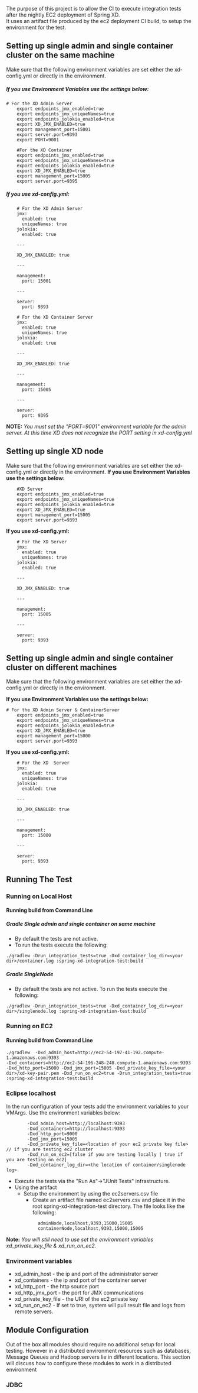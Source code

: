 The purpose of this project is to allow the CI to execute integration tests after the nightly EC2 deployment of Spring XD.  
It uses an artifact file produced by the ec2 deployment CI build, to setup the environment for the test.

## Setting up single admin and single container cluster on the same machine
Make sure that the following environment variables are set either the xd-config.yml or directly in the environment.  
##### If you use Environment Variables use the settings below:
```
# For the XD Admin Server
	export endpoints_jmx_enabled=true
	export endpoints_jmx_uniqueNames=true
	export endpoints_jolokia_enabled=true
	export XD_JMX_ENABLED=true
	export management_port=15001
	export server.port=9393
	export PORT=9001

	#For the XD Container
	export endpoints_jmx_enabled=true
	export endpoints_jmx_uniqueNames=true
	export endpoints_jolokia_enabled=true
	export XD_JMX_ENABLED=true
	export management_port=15005
	export server.port=9395
```
##### If you use xd-config.yml:
```
	# For the XD Admin Server
	jmx:
	  enabled: true
	  uniqueNames: true
	jolokia:
	  enabled: true

	---

	XD_JMX_ENABLED: true

	---

	management:
	  port: 15001

	---

	server:
	  port: 9393
```

```
	# For the XD Container Server
	jmx:
	  enabled: true
	  uniqueNames: true
	jolokia:
	  enabled: true

	---

	XD_JMX_ENABLED: true

	---

	management:
	  port: 15005

	---

	server:
	  port: 9395
```

**NOTE:**
*You must set the "PORT=9001" environment variable for the admin server.  At this time XD does not recognize the PORT setting in xd-config.yml* 


## Setting up single XD node
Make sure that the following environment variables are set either the xd-config.yml or directly in the environment. 
**If you use Environment Variables use the settings below:**
```
	#XD Server
	export endpoints_jmx_enabled=true
	export endpoints_jmx_uniqueNames=true
	export endpoints_jolokia_enabled=true
	export XD_JMX_ENABLED=true
	export management_port=15005
	export server.port=9393
```
**If you use xd-config.yml:**
```
	# For the XD Server
	jmx:
	  enabled: true
	  uniqueNames: true
	jolokia:
	  enabled: true

	---

	XD_JMX_ENABLED: true

	---

	management:
	  port: 15005

	---
	
	server:
	  port: 9393
```	  
## Setting up single admin and single container cluster on different machines
Make sure that the following environment variables are set either the xd-config.yml or directly in the environment.  

**If you use Environment Variables use the settings below:**
```
# For the XD Admin Server & ContainerServer
	export endpoints_jmx_enabled=true
	export endpoints_jmx_uniqueNames=true
	export endpoints_jolokia_enabled=true
	export XD_JMX_ENABLED=true
	export management_port=15000
	export server.port=9393
```
**If you use xd-config.yml:**
```
	# For the XD  Server
	jmx:
	  enabled: true
	  uniqueNames: true
	jolokia:
	  enabled: true
	
	---
	
	XD_JMX_ENABLED: true
	
	---
	
	management:
	  port: 15000
	
	---
	
	server:
	  port: 9393
```

##  Running The Test 

### Running on Local Host
#### Running build from Command Line 
##### Gradle Single admin and single container on same machine
* By default the tests are not active.  
* To run the tests execute the following:

```
./gradlew -Drun_integration_tests=true -Dxd_container_log_dir=<your dir>/container.log :spring-xd-integration-test:build
```
##### Gradle SingleNode
* By default the tests are not active.  To run the tests execute the following:
	     	
```
./gradlew -Drun_integration_tests=true -Dxd_container_log_dir=<your dir>/singlenode.log :spring-xd-integration-test:build
```

### Running on EC2
#### Running build from Command Line 

```
./gradlew  -Dxd_admin_host=http://ec2-54-197-41-192.compute-1.amazonaws.com:9393
-Dxd_containers=http://ec2-54-196-248-248.compute-1.amazonaws.com:9393 -Dxd_http_port=15000 -Dxd_jmx_port=15005 -Dxd_private_key_file=<your dir>/xd-key-pair.pem -Dxd_run_on_ec2=true -Drun_integration_tests=true :spring-xd-integration-test:build			
```

### Eclipse localhost
In the run configuration of your tests add the environment variables to your VMArgs.  Use the environment variables below:
```
        -Dxd_admin_host=http://localhost:9393 
        -Dxd_containers=http://localhost:9393 
        -Dxd_http_port=9000 
        -Dxd_jmx_port=15005
        -Dxd_private_key_file=<location of your ec2 private key file> // if you are testing ec2 cluster
        -Dxd_run_on_ec2=[false if you are testing locally | true if you are testing on ec2]
        -Dxd_container_log_dir=<the location of container/singlenode log>
```
* Execute the tests via the "Run As"->"JUnit Tests" infrastructure.
* Using the artifact
  * Setup the environment by using the ec2servers.csv file
    * Create an artifact file named ec2servers.csv and place it in the root spring-xd-integration-test directory.  The file looks like the following:

```
			adminNode,localhost,9393,15000,15005
			containerNode,localhost,9393,15000,15005 
```

**Note:**
*You will still need to use set the environment variables xd_private_key_file & xd_run_on_ec2.*

### Environment variables
  * xd_admin_host - the ip and port of the administrator server
  * xd_containers - the ip and port of the container server
  * xd_http_port - the http source port 
  * xd_http_jmx_port - the port for JMX communications
  * xd_private_key_file - the URI of the ec2 private key 
  * xd_run_on_ec2 - If set to true, system will pull result file and logs from remote servers.
 
## Module Configuration

Out of the box all modules should require no additional setup for local testing.  However in a distributed environment resources such as databases, Message Queues and Hadoop servers lie in different locations.  This section will discuss how to configure these modules to work in  a distributed environment

### JDBC
